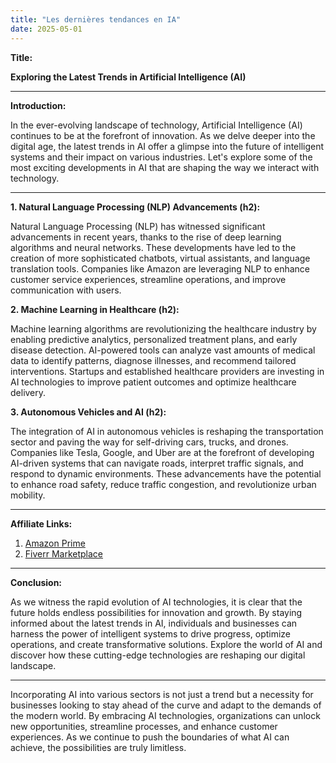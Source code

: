 ```yaml
---
title: "Les dernières tendances en IA"
date: 2025-05-01
---
```


**Title:**

**Exploring the Latest Trends in Artificial Intelligence (AI)**

---

**Introduction:**

In the ever-evolving landscape of technology, Artificial Intelligence (AI) continues to be at the forefront of innovation. As we delve deeper into the digital age, the latest trends in AI offer a glimpse into the future of intelligent systems and their impact on various industries. Let's explore some of the most exciting developments in AI that are shaping the way we interact with technology.

---

**1. Natural Language Processing (NLP) Advancements (h2):**

Natural Language Processing (NLP) has witnessed significant advancements in recent years, thanks to the rise of deep learning algorithms and neural networks. These developments have led to the creation of more sophisticated chatbots, virtual assistants, and language translation tools. Companies like Amazon are leveraging NLP to enhance customer service experiences, streamline operations, and improve communication with users.

**2. Machine Learning in Healthcare (h2):**

Machine learning algorithms are revolutionizing the healthcare industry by enabling predictive analytics, personalized treatment plans, and early disease detection. AI-powered tools can analyze vast amounts of medical data to identify patterns, diagnose illnesses, and recommend tailored interventions. Startups and established healthcare providers are investing in AI technologies to improve patient outcomes and optimize healthcare delivery.

**3. Autonomous Vehicles and AI (h2):**

The integration of AI in autonomous vehicles is reshaping the transportation sector and paving the way for self-driving cars, trucks, and drones. Companies like Tesla, Google, and Uber are at the forefront of developing AI-driven systems that can navigate roads, interpret traffic signals, and respond to dynamic environments. These advancements have the potential to enhance road safety, reduce traffic congestion, and revolutionize urban mobility.

---

**Affiliate Links:**

1. [Amazon Prime](https://www.amazon.fr/amazonprime?_encoding=UTF8&primeCampaignId=prime_assoc_ft&tag=zenzen0d-21France)
2. [Fiverr Marketplace](https://go.fiverr.com/visit/?bta=1071918&brand=fiverrmarketplace)

---

**Conclusion:**

As we witness the rapid evolution of AI technologies, it is clear that the future holds endless possibilities for innovation and growth. By staying informed about the latest trends in AI, individuals and businesses can harness the power of intelligent systems to drive progress, optimize operations, and create transformative solutions. Explore the world of AI and discover how these cutting-edge technologies are reshaping our digital landscape.

--- 

Incorporating AI into various sectors is not just a trend but a necessity for businesses looking to stay ahead of the curve and adapt to the demands of the modern world. By embracing AI technologies, organizations can unlock new opportunities, streamline processes, and enhance customer experiences. As we continue to push the boundaries of what AI can achieve, the possibilities are truly limitless.